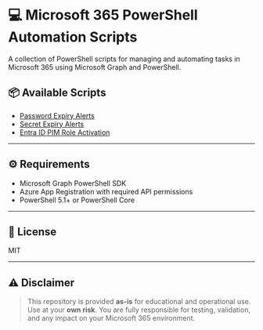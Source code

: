 # 💻 Microsoft 365 PowerShell Automation Scripts

A collection of PowerShell scripts for managing and automating tasks in Microsoft 365 using Microsoft Graph and PowerShell.

## 📦 Available Scripts

- [Password Expiry Alerts](./password-expiry-alert)
- [Secret Expiry Alerts](./secret-expiry-alert)
- [Entra ID PIM Role Activation](./entra-pim-select)

---

## ⚙ Requirements

- Microsoft Graph PowerShell SDK
- Azure App Registration with required API permissions
- PowerShell 5.1+ or PowerShell Core

---

## 📄 License

MIT

---

## ⚠ Disclaimer

> This repository is provided **as-is** for educational and operational use.  
> Use at your **own risk**. You are fully responsible for testing, validation, and any impact on your Microsoft 365 environment.
